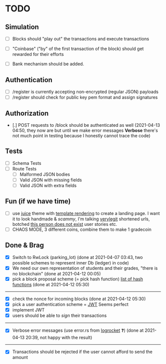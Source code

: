 # TODO

## Simulation
- [ ] Blocks should "play out" the transactions and execute transactions
- [ ] "Coinbase" ("by" of the first transaction of the block) should get rewarded for their efforts
- [ ] Bank mechanism should be added.
 

## Authentication
- [ ] /register is currently accepting non-encrypted (regular JSON) payloads
- [ ] /register should check for public key pem format and assign signatures

## Authorization
- [.] POST requests to /block should be authenticated as well (2021-04-13 04:50, they now are but until we make error messages **Verbose** there's not much point in testing because I honestly cannot trace the code)

## Tests
- [ ] Schema Tests
- [ ] Route Tests
    - [ ] Malformed JSON bodies
    - [ ] Valid JSON with missing fields
    - [ ] Valid JSON with extra fields

## Fun (if we have time)
- [ ] use [juice](https://www.getzola.org/themes/juice/) theme with [template rendering](https://blog.logrocket.com/template-rendering-in-rust/) to create a landing page. I want it to look handmade & _scammy_, I'm talking [verylegit](https://verylegit.link) shortened urls, botched [this person does not exist](https://www.thispersondoesnotexist.com/) user stories etc.
- [ ] CHAOS MODE, 3 different coins, combine them to make 1 gradecoin

## Done & Brag
- [x] Switch to RwLock (parking_lot) (done at 2021-04-07 03:43, two possible schemes to represent inner Db (ledger) in code)
- [x] We need our own representation of students and their grades, "there is no blockchain" (done at 2021-04-12 00:05)
- [x] pick a block proposal scheme (= pick hash function) [list of hash functions](https://en.bitcoinwiki.org/wiki/List_of_hash_functions) (done at 2021-04-12 05:30)
----
- [x] check the nonce for incoming blocks (done at 2021-04-12 05:30)
- [X] pick a user authentication scheme = [JWT](https://tools.ietf.org/html/rfc7519) Seems perfect
- [X] implement JWT
- [X] users should be able to _sign_ their transactions
----
- [x] Verbose error messages (use error.rs from [logrocket](https://blog.logrocket.com/create-an-async-crud-web-service-in-rust-with-warp/) ❓) (done at 2021-04-13 20:39, not happy with the result)
----
- [x] Transactions should be rejected if the user cannot afford to send the amount
